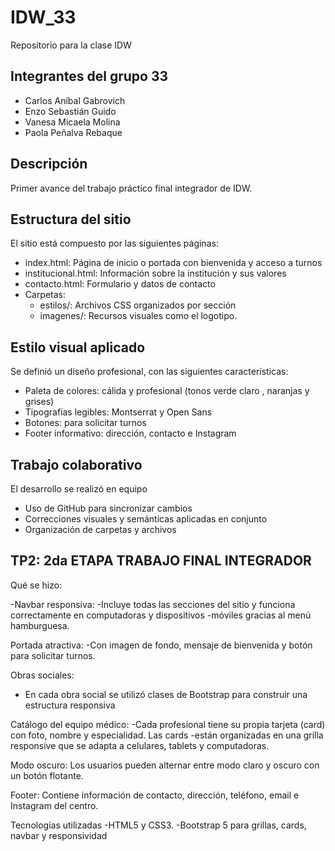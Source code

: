 # IDW_33
Repositorio para la clase IDW

## Integrantes del grupo 33
- Carlos Aníbal Gabrovich  
- Enzo Sebastián Guido  
- Vanesa Micaela Molina  
- Paola Peñalva Rebaque
## Descripción
Primer avance del trabajo práctico final integrador de IDW.

## Estructura del sitio
El sitio está compuesto por las siguientes páginas:

- index.html: Página de inicio o portada con bienvenida y acceso a turnos  
- institucional.html: Información sobre la institución y sus valores  
- contacto.html: Formulario y datos de contacto  
- Carpetas:
  - estilos/: Archivos CSS organizados por sección  
  - imagenes/: Recursos visuales como el logotipo.

## Estilo visual aplicado
Se definió un diseño profesional, con las siguientes características:

- Paleta de colores: cálida y profesional (tonos verde claro , naranjas y grises)  
- Tipografías legibles: Montserrat y Open Sans  
- Botones: para solicitar turnos  
- Footer informativo: dirección, contacto e Instagram


## Trabajo colaborativo

El desarrollo se realizó en equipo

- Uso de GitHub para sincronizar cambios 
- Correcciones visuales y semánticas aplicadas en conjunto  
- Organización de carpetas y archivos  

## TP2: 2da ETAPA TRABAJO FINAL INTEGRADOR 
Qué se hizo:

-Navbar responsiva:
-Incluye todas las secciones del sitio y funciona correctamente en computadoras y dispositivos -móviles gracias al menú hamburguesa.

Portada atractiva:
-Con imagen de fondo, mensaje de bienvenida y botón para solicitar turnos.

Obras sociales:
- En cada obra social se utilizó clases de Bootstrap para construir una estructura responsiva

Catálogo del equipo médico:
-Cada profesional tiene su propia tarjeta (card) con foto, nombre y especialidad. Las cards -están organizadas en una grilla responsive que se adapta a celulares, tablets y computadoras.

Modo oscuro:
Los usuarios pueden alternar entre modo claro y oscuro con un botón flotante.

Footer:
Contiene información de contacto, dirección, teléfono, email e Instagram del centro.

Tecnologías utilizadas
-HTML5 y CSS3.
-Bootstrap 5 para grillas, cards, navbar y responsividad
